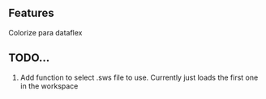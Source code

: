 ## Features

Colorize para dataflex

## TODO...
1. Add function to select .sws file to use. Currently just loads the first one in the workspace
